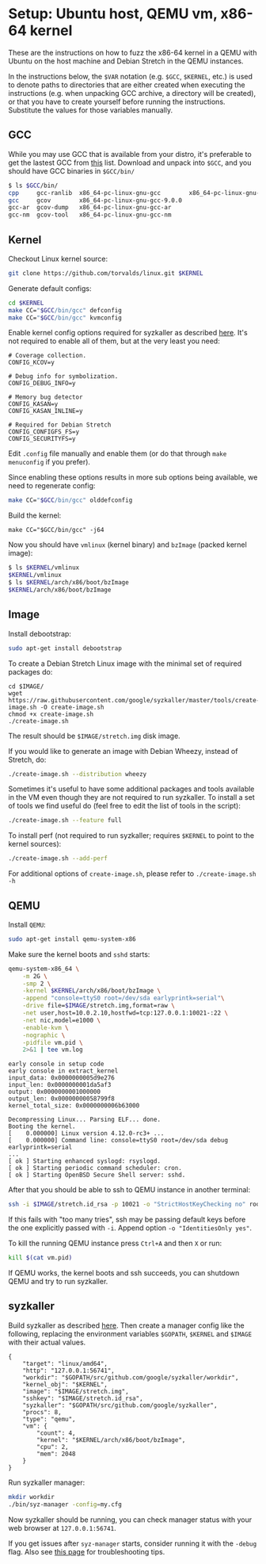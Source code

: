 # Setup: Ubuntu host, QEMU vm, x86-64 kernel

These are the instructions on how to fuzz the x86-64 kernel in a QEMU with Ubuntu on the host machine and Debian Stretch in the QEMU instances.

In the instructions below, the `$VAR` notation (e.g. `$GCC`, `$KERNEL`, etc.) is used to denote paths to directories that are either created when executing the instructions (e.g. when unpacking GCC archive, a directory will be created), or that you have to create yourself before running the instructions. Substitute the values for those variables manually.

## GCC

While you may use GCC that is available from your distro, it's preferable to get the lastest GCC from [this](/docs/syzbot.md#crash-does-not-reproduce) list. Download and unpack into `$GCC`, and you should have GCC binaries in `$GCC/bin/`

``` bash
$ ls $GCC/bin/
cpp     gcc-ranlib  x86_64-pc-linux-gnu-gcc        x86_64-pc-linux-gnu-gcc-ranlib
gcc     gcov        x86_64-pc-linux-gnu-gcc-9.0.0
gcc-ar  gcov-dump   x86_64-pc-linux-gnu-gcc-ar
gcc-nm  gcov-tool   x86_64-pc-linux-gnu-gcc-nm
```

## Kernel

Checkout Linux kernel source:

``` bash
git clone https://github.com/torvalds/linux.git $KERNEL
```

Generate default configs:

``` bash
cd $KERNEL
make CC="$GCC/bin/gcc" defconfig
make CC="$GCC/bin/gcc" kvmconfig
```

Enable kernel config options required for syzkaller as described [here](kernel_configs.md).
It's not required to enable all of them, but at the very least you need:

```
# Coverage collection.
CONFIG_KCOV=y

# Debug info for symbolization.
CONFIG_DEBUG_INFO=y

# Memory bug detector
CONFIG_KASAN=y
CONFIG_KASAN_INLINE=y

# Required for Debian Stretch
CONFIG_CONFIGFS_FS=y
CONFIG_SECURITYFS=y
```

Edit `.config` file manually and enable them (or do that through `make menuconfig` if you prefer).

Since enabling these options results in more sub options being available, we need to regenerate config:

``` bash
make CC="$GCC/bin/gcc" olddefconfig
```

Build the kernel:

```
make CC="$GCC/bin/gcc" -j64
```

Now you should have `vmlinux` (kernel binary) and `bzImage` (packed kernel image):

``` bash
$ ls $KERNEL/vmlinux
$KERNEL/vmlinux
$ ls $KERNEL/arch/x86/boot/bzImage 
$KERNEL/arch/x86/boot/bzImage
```

## Image

Install debootstrap:

``` bash
sudo apt-get install debootstrap
```

To create a Debian Stretch Linux image with the minimal set of required packages do:

```
cd $IMAGE/
wget https://raw.githubusercontent.com/google/syzkaller/master/tools/create-image.sh -O create-image.sh
chmod +x create-image.sh
./create-image.sh
```

The result should be `$IMAGE/stretch.img` disk image.

If you would like to generate an image with Debian Wheezy, instead of Stretch, do:

``` bash
./create-image.sh --distribution wheezy
```

Sometimes it's useful to have some additional packages and tools available in the VM even though they are not required to run syzkaller. To install a set of tools we find useful do (feel free to edit the list of tools in the script):

``` bash
./create-image.sh --feature full
```

To install perf (not required to run syzkaller; requires `$KERNEL` to point to the kernel sources):

``` bash
./create-image.sh --add-perf
```

For additional options of `create-image.sh`, please refer to `./create-image.sh -h`

## QEMU

Install `QEMU`:

``` bash
sudo apt-get install qemu-system-x86
```

Make sure the kernel boots and `sshd` starts:

``` bash
qemu-system-x86_64 \
	-m 2G \
	-smp 2 \
	-kernel $KERNEL/arch/x86/boot/bzImage \
	-append "console=ttyS0 root=/dev/sda earlyprintk=serial"\
	-drive file=$IMAGE/stretch.img,format=raw \
	-net user,host=10.0.2.10,hostfwd=tcp:127.0.0.1:10021-:22 \
	-net nic,model=e1000 \
	-enable-kvm \
	-nographic \
	-pidfile vm.pid \
	2>&1 | tee vm.log
```

```
early console in setup code
early console in extract_kernel
input_data: 0x0000000005d9e276
input_len: 0x0000000001da5af3
output: 0x0000000001000000
output_len: 0x00000000058799f8
kernel_total_size: 0x0000000006b63000

Decompressing Linux... Parsing ELF... done.
Booting the kernel.
[    0.000000] Linux version 4.12.0-rc3+ ...
[    0.000000] Command line: console=ttyS0 root=/dev/sda debug earlyprintk=serial
...
[ ok ] Starting enhanced syslogd: rsyslogd.
[ ok ] Starting periodic command scheduler: cron.
[ ok ] Starting OpenBSD Secure Shell server: sshd.
```

After that you should be able to ssh to QEMU instance in another terminal:

``` bash
ssh -i $IMAGE/stretch.id_rsa -p 10021 -o "StrictHostKeyChecking no" root@localhost
```

If this fails with "too many tries", ssh may be passing default keys before
the one explicitly passed with `-i`. Append option `-o "IdentitiesOnly yes"`.

To kill the running QEMU instance press `Ctrl+A` and then `X` or run:

``` bash
kill $(cat vm.pid)
```

If QEMU works, the kernel boots and ssh succeeds, you can shutdown QEMU and try to run syzkaller.

## syzkaller

Build syzkaller as described [here](/docs/linux/setup.md#go-and-syzkaller).
Then create a manager config like the following, replacing the environment
variables `$GOPATH`, `$KERNEL` and `$IMAGE` with their actual values.

```
{
	"target": "linux/amd64",
	"http": "127.0.0.1:56741",
	"workdir": "$GOPATH/src/github.com/google/syzkaller/workdir",
	"kernel_obj": "$KERNEL",
	"image": "$IMAGE/stretch.img",
	"sshkey": "$IMAGE/stretch.id_rsa",
	"syzkaller": "$GOPATH/src/github.com/google/syzkaller",
	"procs": 8,
	"type": "qemu",
	"vm": {
		"count": 4,
		"kernel": "$KERNEL/arch/x86/boot/bzImage",
		"cpu": 2,
		"mem": 2048
	}
}
```

Run syzkaller manager:

``` bash
mkdir workdir
./bin/syz-manager -config=my.cfg
```

Now syzkaller should be running, you can check manager status with your web browser at `127.0.0.1:56741`.

If you get issues after `syz-manager` starts, consider running it with the `-debug` flag.
Also see [this page](/docs/troubleshooting.md) for troubleshooting tips.
